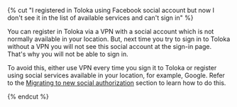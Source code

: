 {% cut "I registered in Toloka using Facebook social account but now I don't see it in the list of available services and can't sign in" %}

You can register in Toloka via a VPN with a social account which is not normally available in your location. But, next time you try to sign in to Toloka without a VPN you will not see this social account at the sign-in page. That's why you will not be able to sign in.

To avoid this, either use VPN every time you sign it to Toloka or register using social services available in your location, for example, Google. Refer to the [Migrating to new social authorization](../../../concepts/migrate-new-auth.md#connecting-social-accounts) section to learn how to do this.

{% endcut %}